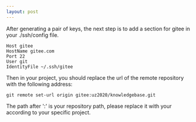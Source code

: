 ```yaml
---
layout: post
---
```


After generating a pair of keys, the next step is to add a section for gitee in your ./ssh/config file.

```
Host gitee
HostName gitee.com
Port 22
User git
IdentityFile ~/.ssh/gitee
```

Then in your project, you should replace the url of the remote repository with the following address:

```
git remote set-url origin gitee:uz2020/knowledgebase.git
```

The path after ':' is your repository path, please replace it with your according to your specific project.
